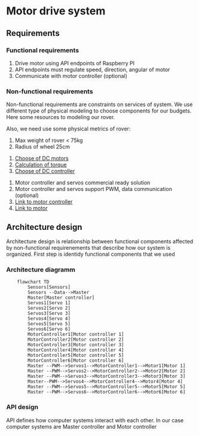 <h1>Motor drive system</h1>

<h2>Requirements</h2>
<h3>Functional requirements</h3>
<ol>
    <li>Drive motor using API endpoints of Raspberry PI</li>
    <li>API endpoints must regulate speed, direction, angular of motor</li>
    <li>Communicate with motor controller (optional)</li>
</ol>
<h3>Non-functional requirements</h3>
<p>Non-functional requirements are constraints on services of system. We use different type of physical modeling to choose components for our budgets. Here some resources to modeling our rover.</p>
<p>
    Also, we need use some physical metrics of rover:
    <ol>
        <li>Max weight of rover < 75kg</li>
        <li>Radius of wheel 25cm</li>
    </ol>
</p>
<p>

</p>
<ol>
    <li><a href="https://www.cytron.io/tutorial/choosing-dc-motor">Choose of DC motors</a></li>
    <li><a href="https://web.archive.org/web/20230108014816/https://community.robotshop.com/blog/show/drive-motor-sizing-tool">Calculation of torque</a></li>
    <li><a href="https://racheldebarros.com/arduino-projects/guide-to-choosing-the-best-dc-motor-drivers-for-arduino/">Choose of DC controller</a></li>
</ol>

<ol>
    <li>Motor controller and servos commercial ready solution</li>
    <li>Motor controller and servos support PWM, data communication (optional)</li>
    <li><a href="https://www.amazon.com/Cytron-30A-Motor-Driver-MD30C/dp/B07L6HGFWY">Link to motor controller</a></li>
    <li><a href="https://www.amazon.com/37GB550-gear-motor-torque-reduction/dp/B0DJ53DMZX?th=1">Link to motor</a></li>
</ol>

<h2>Architecture design</h2>
<p>Architecture design is relationship between functional components affected by non-functional requirenements that describe how our system is organized. First step is identidy functional components that we used</p>
<h3>Architecture diagramm</h3>

```mermaid
    flowchart TD
        Sensors[Sensors]
        Sensors --Data-->Master
        Master[Master controller]
        Servos1[Servo 1]
        Servos2[Servo 2]
        Servos3[Servo 3]
        Servos4[Servo 4]
        Servos5[Servo 5]
        Servos6[Servo 6]
        MotorController1[Motor controller 1]
        MotorController2[Motor controller 2]
        MotorController3[Motor controller 3]
        MotorController4[Motor controller 4]
        MotorController5[Motor controller 5]
        MotorController6[Motor controller 6]
        Master --PWM-->Servos1-->MotorController1-->Motor1[Motor 1]
        Master --PWM-->Servos2-->MotorController2-->Motor2[Motor 2]
        Master --PWM-->Servos3-->MotorController3-->Motor3[Motor 3]
        Master--PWM-->Servos4-->MotorController4-->Motor4[Motor 4]
        Master --PWM-->Servos5-->MotorController5-->Motor5[Motor 5]
        Master --PWM-->Servos6-->MotorController6-->Motor6[Motor 6]
```

<h3>API design</h3>
<p>API defines how computer systems interact with each other. In our case computer systems are Master controller and Motor controller</p>


